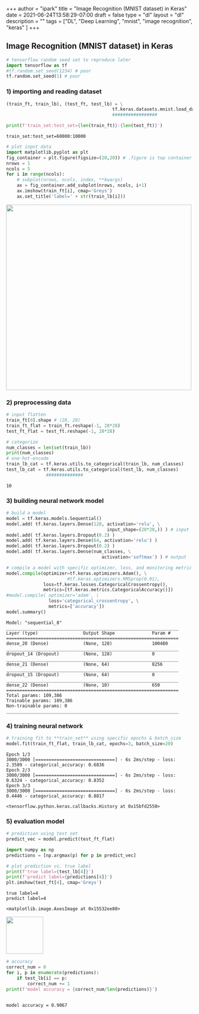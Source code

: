 +++
author = "ipark"
title = "Image Recognition (MNIST dataset) in Keras"
date =  2021-06-24T13:58:29-07:00
draft =  false
type = "dl"
layout = "dl"
description = ""
tags = ["DL", "Deep Learning", "mnist", "image recognition", "keras"
]
+++
## Image Recognition (MNIST dataset) in Keras

```python
# tensorflow random seed set to reproduce later
import tensorflow as tf
#tf.random.set_seed(1234) # poor
tf.random.set_seed(1) # poor
```

### 1) importing and reading dataset

```python
(train_ft, train_lb), (test_ft, test_lb) = \
                                        tf.keras.datasets.mnist.load_data()
                                        #################
```

```python
print(f'train_set:test_set={len(train_ft)}:{len(test_ft)}')
```
    train_set:test_set=60000:10000

```python
# plot input data
import matplotlib.pyplot as plt
fig_container = plt.figure(figsize=(20,20)) # .figure is top container
nrows = 1
ncols = 5
for i in range(ncols):
    # subplot(nrows, ncols, index, **kwargs)
    ax = fig_container.add_subplot(nrows, ncols, i+1) 
    ax.imshow(train_ft[i], cmap='Greys')
    ax.set_title('label=' + str(train_lb[i]))
```
<img src="/img/MNIST/output_5_0.png" width="500">
    
### 2) preprocessing data

```python
# input flatten
train_ft[0].shape # (28, 28)
train_ft_flat = train_ft.reshape(-1, 28*28)
test_ft_flat = test_ft.reshape(-1, 28*28)
```

```python
# categorize
num_classes = len(set(train_lb))
print(num_classes)
# one-hot-encode
train_lb_cat = tf.keras.utils.to_categorical(train_lb, num_classes) 
test_lb_cat = tf.keras.utils.to_categorical(test_lb, num_classes) 
               ##############
```
    10

### 3) building neural network model

```python
# build a model
model = tf.keras.models.Sequential()
model.add( tf.keras.layers.Dense(128, activation='relu', \
                                      input_shape=(28*28,)) ) # input
model.add( tf.keras.layers.Dropout(0.2) )
model.add( tf.keras.layers.Dense(64, activation='relu') )
model.add( tf.keras.layers.Dropout(0.2) )
model.add( tf.keras.layers.Dense(num_classes, \
                                    activation='softmax') ) # output
```

```python
# compile a model with specific optimizer, loss, and monitoring metric
model.compile(optimizer=tf.keras.optimizers.Adam(), \
                       #tf.keras.optimizers.RMSprop(0.01), 
              loss=tf.keras.losses.CategoricalCrossentropy(),
              metrics=[tf.keras.metrics.CategoricalAccuracy()])
#model.compile( optimizer='adam', \
                loss='categorical_crossentropy', \
                metrics=['accuracy'])
model.summary()
```

    Model: "sequential_8"
    _________________________________________________________________
    Layer (type)                 Output Shape              Param #   
    =================================================================
    dense_20 (Dense)             (None, 128)               100480    
    _________________________________________________________________
    dropout_14 (Dropout)         (None, 128)               0         
    _________________________________________________________________
    dense_21 (Dense)             (None, 64)                8256      
    _________________________________________________________________
    dropout_15 (Dropout)         (None, 64)                0         
    _________________________________________________________________
    dense_22 (Dense)             (None, 10)                650       
    =================================================================
    Total params: 109,386
    Trainable params: 109,386
    Non-trainable params: 0
    _________________________________________________________________

### 4) training neural network

```python
# training fit to **train_set** using specific epochs & batch_size
model.fit(train_ft_flat, train_lb_cat, epochs=3, batch_size=20)
```
    Epoch 1/3
    3000/3000 [==============================] - 6s 2ms/step - loss: 2.3589 - categorical_accuracy: 0.6836
    Epoch 2/3
    3000/3000 [==============================] - 6s 2ms/step - loss: 0.6324 - categorical_accuracy: 0.8352
    Epoch 3/3
    3000/3000 [==============================] - 6s 2ms/step - loss: 0.4446 - categorical_accuracy: 0.8817

    <tensorflow.python.keras.callbacks.History at 0x15bfd2550>

### 5) evaluation model

```python
# prediction using test set
predict_vec = model.predict(test_ft_flat)
```

```python
import numpy as np
predictions = [np.argmax(p) for p in predict_vec]
```

```python
# plot prediction vs. true label
print(f'true label={test_lb[4]}')
print(f'predict label={predictions[4]}')
plt.imshow(test_ft[4], cmap='Greys')
```
    true label=4
    predict label=4

    <matplotlib.image.AxesImage at 0x15532ee80>
    
<img src="/img/MNIST/output_17_2.png" width="100">
    
```python
# accuracy
correct_num = 0
for i, p in enumerate(predictions):
    if test_lb[i] == p:
        correct_num += 1
print(f'model accuracy = {correct_num/len(predictions)}')
    
```
    model accuracy = 0.9067

